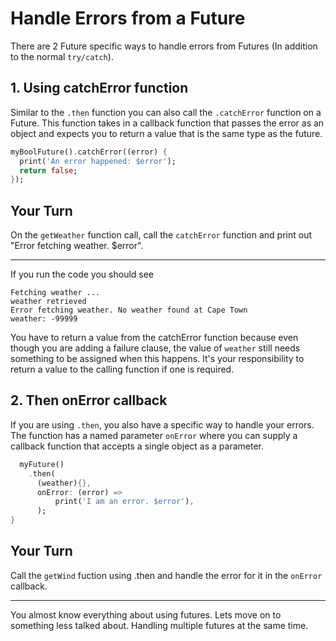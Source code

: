 # Handle Errors from a Future

There are 2 Future specific ways to handle errors from Futures (In addition to the normal `try/catch`).

## 1. Using catchError function

Similar to the `.then` function you can also call the `.catchError` function on a Future. This function takes in a callback function that passes the error as an object and expects you to return a value that is the same type as the future.

```dart
myBoolFuture().catchError((error) {
  print('An error happened: $error');
  return false;
});
```

## Your Turn

On the `getWeather` function call, call the `catchError` function and print out "Error fetching weather. $error".

---

If you run the code you should see

```
Fetching weather ...
weather retrieved
Error fetching weather. No weather found at Cape Town
weather: -99999
```

You have to return a value from the catchError function because even though you are adding a failure clause, the value of `weather` still needs something to be assigned when this happens. It's your responsibility to return a value to the calling function if one is required.

## 2. Then onError callback

If you are using `.then`, you also have a specific way to handle your errors. The function has a named parameter `onError` where you can supply a callback function that accepts a single object as a parameter.

```dart
  myFuture()
    .then(
      (weather){}, 
      onError: (error) => 
          print('I am an error. $error'),
      );
}
```

## Your Turn

Call the `getWind` fuction using .then and handle the error for it in the `onError` callback.

---

You almost know everything about using futures. Lets move on to something less talked about. Handling multiple futures at the same time.